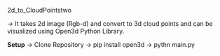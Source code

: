 2d_to_CloudPointstwo

-> It takes 2d image (Rgb-d) and convert to 3d cloud points and can be visualized using Open3d Python Library.

**Setup**
-> Clone Repository
-> pip install open3d
-> pythn main.py
